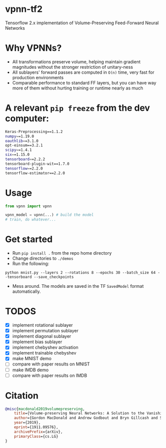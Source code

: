 # vpnn-tf2
Tensorflow 2.x implementation of Volume-Preserving Feed-Forward Neural Networks

# Why VPNNs?
* All transformations preserve volume, helping maintain gradient
magnitudes without the stronger restriction of unitary-ness
* All sublayers' forward passes are computed in `O(n)` time,
very fast for production environments
* Comparable performance to standard FF layers, but you can have way
more of them without hurting training or runtime nearly as much

# A relevant `pip freeze` from the dev computer:
```bash
Keras-Preprocessing==1.1.2
numpy==1.19.0
oauthlib==3.1.0
opt-einsum==3.2.1
scipy==1.4.1
six==1.15.0
tensorboard==2.2.2
tensorboard-plugin-wit==1.7.0
tensorflow==2.2.0
tensorflow-estimator==2.2.0
```

# Usage

```python
from vpnn import vpnn

vpnn_model = vpnn(...) # build the model
# train, do whatever...
```

# Get started
* Run `pip install .` from the repo home directory
* Change directories to `./demos`
* Run the following:
```
python mnist.py --layers 2 --rotations 8 --epochs 30 --batch_size 64 --tensorboard --save_checkpoints
```
* Mess around. The models are saved in the TF `SavedModel` format automatically.

# TODOS
- [x] implement rotational sublayer
- [x] implement permutation sublayer
- [x] implement diagonal sublayer
- [x] implement bias sublayer
- [x] implement chebyshev activation
- [x] implement trainable chebyshev
- [x] make MNIST demo
- [ ] compare with paper results on MNIST
- [ ] make IMDB demo
- [ ] compare with paper results on IMDB

# Citation
```bibtex
@misc{macdonald2019volumepreserving,
    title={Volume-preserving Neural Networks: A Solution to the Vanishing Gradient Problem},
    author={Gordon MacDonald and Andrew Godbout and Bryn Gillcash and Stephanie Cairns},
    year={2019},
    eprint={1911.09576},
    archivePrefix={arXiv},
    primaryClass={cs.LG}
}
```